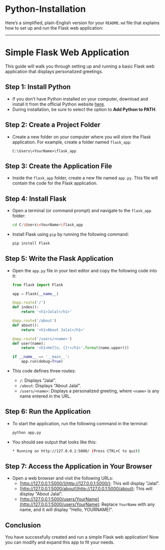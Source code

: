 ﻿# Python-Installation
Here’s a simplified, plain-English version for your `README.md` file that explains how to set up and run the Flask web application:

---

# Simple Flask Web Application

This guide will walk you through setting up and running a basic Flask web application that displays personalized greetings.

## Step 1: Install Python
- If you don’t have Python installed on your computer, download and install it from the official Python website [here](https://www.python.org/downloads/).
- During installation, be sure to select the option to **Add Python to PATH**.

## Step 2: Create a Project Folder
- Create a new folder on your computer where you will store the Flask application. For example, create a folder named `flask_app`:
  ```
  C:\Users\<YourName>\flask_app
  ```

## Step 3: Create the Application File
- Inside the `flask_app` folder, create a new file named `app.py`. This file will contain the code for the Flask application.

## Step 4: Install Flask
- Open a terminal (or command prompt) and navigate to the `flask_app` folder:
  ```bash
  cd C:\Users\<YourName>\flask_app
  ```
- Install Flask using `pip` by running the following command:
  ```bash
  pip install Flask
  ```

## Step 5: Write the Flask Application
- Open the `app.py` file in your text editor and copy the following code into it:

  ```python
  from flask import Flask

  app = Flask(__name__)

  @app.route('/')
  def index():
      return '<h1>Jalal</h1>'

  @app.route('/about')
  def about():
      return '<h1>About Jalal</h1>'

  @app.route('/users/<name>')
  def user(name):
      return '<h1>Hello, {}!</h1>'.format(name.upper())

  if __name__ == '__main__':
      app.run(debug=True)
  ```

- This code defines three routes:
  - `/`: Displays "Jalal".
  - `/about`: Displays "About Jalal".
  - `/users/<name>`: Displays a personalized greeting, where `<name>` is any name entered in the URL.

## Step 6: Run the Application
- To start the application, run the following command in the terminal:
  ```bash
  python app.py
  ```
- You should see output that looks like this:
  ```bash
  * Running on http://127.0.0.1:5000/ (Press CTRL+C to quit)
  ```

## Step 7: Access the Application in Your Browser
- Open a web browser and visit the following URLs:
  - [http://127.0.0.1:5000/](http://127.0.0.1:5000/): This will display "Jalal".
  - [http://127.0.0.1:5000/about](http://127.0.0.1:5000/about): This will display "About Jalal".
  - [http://127.0.0.1:5000/users/YourName](http://127.0.0.1:5000/users/YourName): Replace `YourName` with any name, and it will display "Hello, YOURNAME!".

## Conclusion
You have successfully created and run a simple Flask web application! Now you can modify and expand this app to fit your needs.

